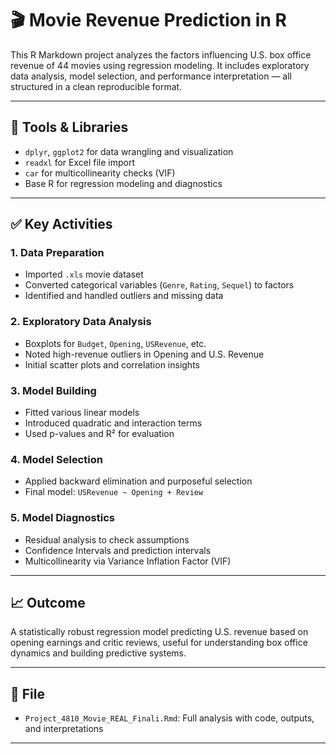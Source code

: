 
# 🎬 Movie Revenue Prediction in R

This R Markdown project analyzes the factors influencing U.S. box office revenue of 44 movies using regression modeling. It includes exploratory data analysis, model selection, and performance interpretation — all structured in a clean reproducible format.

---

## 🔧 Tools & Libraries

- `dplyr`, `ggplot2` for data wrangling and visualization
- `readxl` for Excel file import
- `car` for multicollinearity checks (VIF)
- Base R for regression modeling and diagnostics

---

## ✅ Key Activities

### 1. Data Preparation
- Imported `.xls` movie dataset
- Converted categorical variables (`Genre`, `Rating`, `Sequel`) to factors
- Identified and handled outliers and missing data

### 2. Exploratory Data Analysis
- Boxplots for `Budget`, `Opening`, `USRevenue`, etc.
- Noted high-revenue outliers in Opening and U.S. Revenue
- Initial scatter plots and correlation insights

### 3. Model Building
- Fitted various linear models
- Introduced quadratic and interaction terms
- Used p-values and R² for evaluation

### 4. Model Selection
- Applied backward elimination and purposeful selection
- Final model: `USRevenue ~ Opening + Review`

### 5. Model Diagnostics
- Residual analysis to check assumptions
- Confidence Intervals and prediction intervals
- Multicollinearity via Variance Inflation Factor (VIF)

---

## 📈 Outcome

A statistically robust regression model predicting U.S. revenue based on opening earnings and critic reviews, useful for understanding box office dynamics and building predictive systems.

---

## 📁 File

- `Project_4810_Movie_REAL_Finali.Rmd`: Full analysis with code, outputs, and interpretations

---

